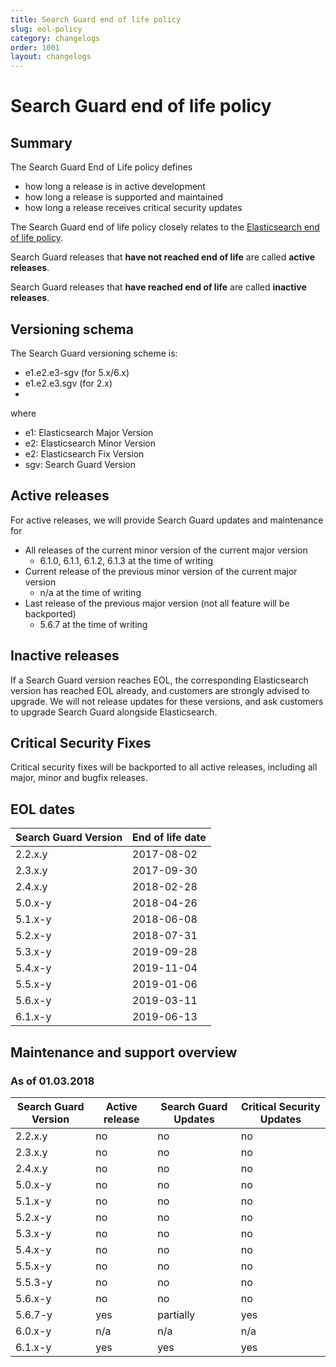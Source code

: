 ```yaml
---
title: Search Guard end of life policy
slug: eol-policy
category: changelogs
order: 1001
layout: changelogs
---
```


# Search Guard end of life policy

## Summary

The Search Guard End of Life policy defines 

* how long a release is in active development
* how long a release is supported and maintained
* how long a release receives critical security updates

The Search Guard end of life policy closely relates to the [Elasticsearch end of life policy](https://www.elastic.co/de/support/eol).

Search Guard releases that **have not reached end of life** are called **active releases**.  

Search Guard releases that **have reached end of life** are called **inactive releases**.  

## Versioning schema

The Search Guard versioning scheme is: 

* e1.e2.e3-sgv (for 5.x/6.x)
* e1.e2.e3.sgv (for 2.x)
* 
where 

* e1: Elasticsearch Major Version
* e2: Elasticsearch Minor Version
* e2: Elasticsearch Fix Version
* sgv: Search Guard Version

## Active releases

For active releases, we will provide Search Guard updates and maintenance for 

* All releases of the current minor version of the current major version
  * 6.1.0, 6.1.1, 6.1.2, 6.1.3 at the time of writing
* Current release of the previous minor version of the current major version
  * n/a at the time of writing
* Last release of the previous major version (not all feature will be backported)
  * 5.6.7 at the time of writing

## Inactive releases

If a Search Guard version reaches EOL, the corresponding Elasticsearch version has reached EOL already, and customers are strongly advised to upgrade. We will not release updates for these versions, and ask customers to upgrade Search Guard alongside Elasticsearch. 

## Critical Security Fixes

Critical security fixes will be backported to all active releases, including all major, minor and bugfix releases.

## EOL dates

| Search Guard Version | End of life date |
|---|---|
2.2.x.y	| 2017-08-02 |
2.3.x.y	| 2017-09-30 |
2.4.x.y	| 2018-02-28 |
5.0.x-y	| 2018-04-26 |
5.1.x-y	| 2018-06-08 |
5.2.x-y	| 2018-07-31 |
5.3.x-y	| 2019-09-28 |
5.4.x-y	| 2019-11-04 |
5.5.x-y	| 2019-01-06 |
5.6.x-y	| 2019-03-11 |
6.1.x-y | 2019-06-13 |

## Maintenance and support overview

### As of 01.03.2018

| Search Guard Version | Active release | Search Guard Updates | Critical Security Updates
|---|---|---|---|
2.2.x.y	| no | no | no |
2.3.x.y	| no | no | no |
2.4.x.y	| no | no | no |
5.0.x-y	| no | no | no |
5.1.x-y	| no | no | no |
5.2.x-y	| no | no | no |
5.3.x-y	| no | no | no |
5.4.x-y	| no | no | no |
5.5.x-y	| no | no | no |
5.5.3-y	| no | no | no |
5.6.x-y | no | no | no |
5.6.7-y | yes | partially | yes |
6.0.x-y | n/a | n/a | n/a |
6.1.x-y | yes | yes | yes |
